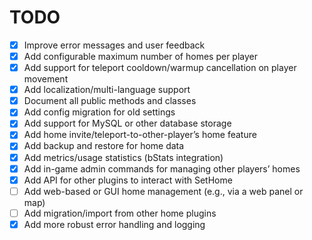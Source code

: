 # TODO

- [x] Improve error messages and user feedback
- [x] Add configurable maximum number of homes per player
- [x] Add support for teleport cooldown/warmup cancellation on player movement
- [x] Add localization/multi-language support
- [x] Document all public methods and classes
- [x] Add config migration for old settings
- [x] Add support for MySQL or other database storage
- [x] Add home invite/teleport-to-other-player’s home feature
- [x] Add backup and restore for home data
- [x] Add metrics/usage statistics (bStats integration)
- [x] Add in-game admin commands for managing other players’ homes
- [x] Add API for other plugins to interact with SetHome
- [ ] Add web-based or GUI home management (e.g., via a web panel or map)
- [ ] Add migration/import from other home plugins
- [x] Add more robust error handling and logging
